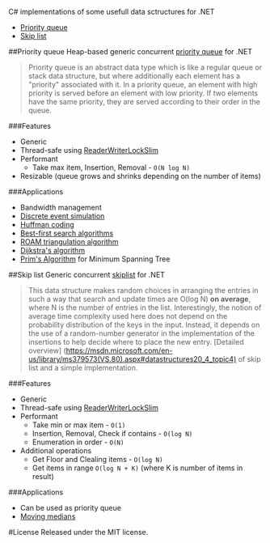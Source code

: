 C# implementations of some usefull data sctructures for .NET
 - [Priority queue](#priority-queue)
 - [Skip list](#skip-list)


##Priority queue
Heap-based generic concurrent [priority queue](http://en.wikipedia.org/wiki/Priority_queue) for .NET

>Priority queue is an abstract data type which is like a regular queue or 
>stack data structure, but where additionally each element has a "priority" 
>associated with it. In a priority queue, an element with high priority is 
>served before an element with low priority. If two elements have the same 
>priority, they are served according to their order in the queue.

###Features
- Generic
- Thread-safe using [ReaderWriterLockSlim](https://msdn.microsoft.com/en-us/library/system.threading.readerwriterlockslim(v=vs.110).aspx)
- Performant
    - Take max item, Insertion, Removal - `O(N log N)`
- Resizable (queue grows and shrinks depending on the number of items)

###Applications

- Bandwidth management
- [Discrete event simulation](http://en.wikipedia.org/wiki/Discrete_event_simulation)
- [Huffman coding](http://en.wikipedia.org/wiki/Huffman_coding)
- [Best-first search algorithms](http://en.wikipedia.org/wiki/Best-first_search)
- [ROAM triangulation algorithm](http://en.wikipedia.org/wiki/ROAM)
- [Dijkstra's algorithm](http://en.wikipedia.org/wiki/Dijkstra%27s_algorithm)
- [Prim's Algorithm](http://en.wikipedia.org/wiki/Prim%27s_algorithm) for Minimum Spanning Tree

##Skip list
Generic concurrent [skiplist](https://en.wikipedia.org/wiki/Skip_list) for .NET

>This data structure makes random choices in arranging the entries in such
>a way that search and update times are O(log N) **on average**, where N is the number
>of entries in the list. Interestingly, the notion of average time complexity
>used here does not depend on the probability distribution of the keys in the input.
>Instead, it depends on the use of a random-number generator in the implementation
>of the insertions to help decide where to place the new entry.
>[Detailed overview] (https://msdn.microsoft.com/en-us/library/ms379573(VS.80).aspx#datastructures20_4_topic4) of skip list and a simple implementation.

###Features
 - Generic
 - Thread-safe using [ReaderWriterLockSlim](https://msdn.microsoft.com/en-us/library/system.threading.readerwriterlockslim(v=vs.110).aspx)
 - Performant
    - Take min or max item - `O(1)`
    - Insertion, Removal, Check if contains - `O(log N)`
    - Enumeration in order - `O(N)`
 - Additional operations
    - Get Floor and Clealing items - `O(log N)`
    - Get items in range `O(log N + K)` (where K is number of items in result)

###Applications

- Can be used as priority queue
- [Moving medians](https://en.wikipedia.org/wiki/Moving_average#Moving_median)

#License
Released under the MIT license.